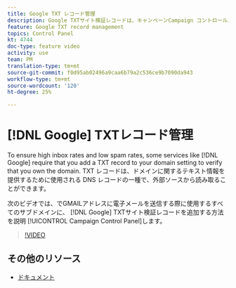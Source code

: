 ```yaml
---
title: Google TXT レコード管理
description: Google TXTサイト検証レコードは、キャンペーンCampaign コントロールパネルを介してGMAILアドレスに電子メールを送信するために使用するすべてのサブドメインに追加できます。
feature: Google TXT record management
topics: Control Panel
kt: 4744
doc-type: feature video
activity: use
team: PM
translation-type: tm+mt
source-git-commit: f0d95ab02496a9caa6b79a2c536ce9b7090da943
workflow-type: tm+mt
source-wordcount: '120'
ht-degree: 25%

---
```



# [!DNL Google] TXTレコード管理

To ensure high inbox rates and low spam rates, some services like [!DNL Google] require that you add a TXT record to your domain setting to verify that you own the domain. TXT レコードは、ドメインに関するテキスト情報を提供するために使用される DNS レコードの一種で、外部ソースから読み取ることができます。

次のビデオでは、でGMAILアドレスに電子メールを送信する際に使用するすべてのサブドメインに、 [!DNL Google] TXTサイト検証レコードを追加する方法を説明 [!UICONTROL Campaign Control Panel]します。

>[!VIDEO](https://video.tv.adobe.com/v/32369?quality=12)

## その他のリソース

* [ドキュメント](https://docs.adobe.com/content/help/en/control-panel/using/subdomains-and-certificates/managing-txt-records.html)
